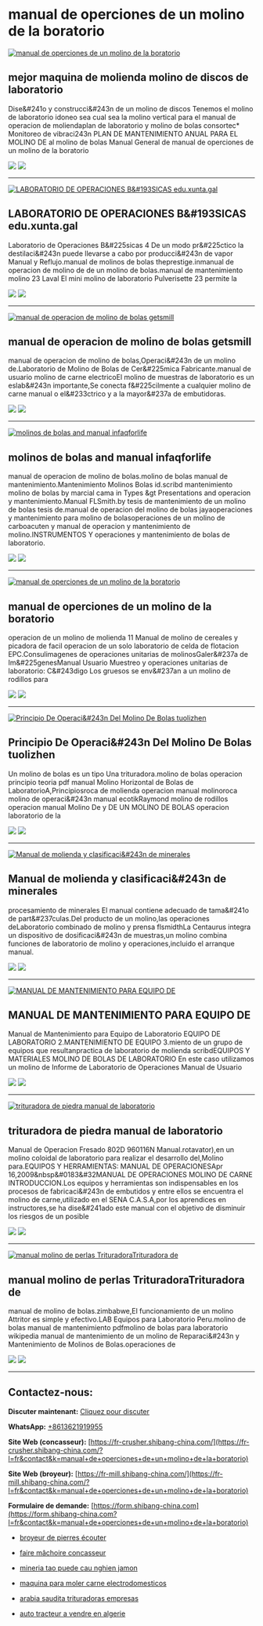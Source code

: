 # manual de operciones de un molino de la boratorio

<a href="https://swt.shibang-china.com/?l=fr&img&k=manual+de+operciones+de+un+molino+de+la+boratorio" target="_blank">![manual de operciones de un molino de la boratorio](http://static.shibang-china.com/all-800x300/1415.jpg)</a>

## mejor maquina de molienda molino de discos de laboratorio
Dise&#241o y construcci&#243n de un molino de discos Tenemos el molino de laboratorio idoneo sea cual sea la molino vertical para el manual de operacion de moliendaplan de laboratorio y molino de bolas consortec* Monitoreo de vibraci243n PLAN DE MANTENIMIENTO ANUAL PARA EL MOLINO DE al molino de bolas Manual General de manual de operciones de un molino de la boratorio


<a href="https://whatsapp.shibangsoft.com/WhatsApp.php" target="_blank" title="WhatsApp">![](http://static.shibang-china.com/icon/whatsapp.png)</a> <a href="https://swt.shibang-china.com/?l=fr&icon&k=manual+de+operciones+de+un+molino+de+la+boratorio" target="_blank">![](http://static.shibang-china.com/icon/chat-fr.png)</a>

---

<a href="https://swt.shibang-china.com/?l=fr&img&k=manual+de+operciones+de+un+molino+de+la+boratorio" target="_blank">![LABORATORIO DE OPERACIONES B&#193SICAS edu.xunta.gal](http://static.shibang-china.com/all-800x300/1353.jpg)</a>

## LABORATORIO DE OPERACIONES B&#193SICAS edu.xunta.gal
Laboratorio de Operaciones B&#225sicas 4 De un modo pr&#225ctico la destilaci&#243n puede llevarse a cabo por producci&#243n de vapor Manual y Reflujo.manual de molinos de bolas theprestige.inmanual de operacion de molino de de un molino de bolas.manual de mantenimiento molino 23 Laval El mini molino de laboratorio Pulverisette 23 permite la


<a href="https://whatsapp.shibangsoft.com/WhatsApp.php" target="_blank" title="WhatsApp">![](http://static.shibang-china.com/icon/whatsapp.png)</a> <a href="https://swt.shibang-china.com/?l=fr&icon&k=manual+de+operciones+de+un+molino+de+la+boratorio" target="_blank">![](http://static.shibang-china.com/icon/chat-fr.png)</a>

---

<a href="https://swt.shibang-china.com/?l=fr&img&k=manual+de+operciones+de+un+molino+de+la+boratorio" target="_blank">![manual de operacion de molino de bolas getsmill](http://static.shibang-china.com/all-800x300/1361.jpg)</a>

## manual de operacion de molino de bolas getsmill
manual de operacion de molino de bolas,Operaci&#243n de un molino de.Laboratorio de Molino de Bolas de Cer&#225mica Fabricante.manual de usuario molino de carne electricoEl molino de muestras de laboratorio es un eslab&#243n importante,Se conecta f&#225cilmente a cualquier molino de carne manual o el&#233ctrico y a la mayor&#237a de embutidoras.


<a href="https://whatsapp.shibangsoft.com/WhatsApp.php" target="_blank" title="WhatsApp">![](http://static.shibang-china.com/icon/whatsapp.png)</a> <a href="https://swt.shibang-china.com/?l=fr&icon&k=manual+de+operciones+de+un+molino+de+la+boratorio" target="_blank">![](http://static.shibang-china.com/icon/chat-fr.png)</a>

---

<a href="https://swt.shibang-china.com/?l=fr&img&k=manual+de+operciones+de+un+molino+de+la+boratorio" target="_blank">![molinos de bolas and manual infaqforlife](http://static.shibang-china.com/all-800x300/404.jpg)</a>

## molinos de bolas and manual infaqforlife
manual de operacion de molino de bolas.molino de bolas manual de mantenimiento.Mantenimiento Molinos Bolas id.scribd mantenimiento molino de bolas by marcial cama in Types &gt Presentations and operacion y mantenimiento.Manual FLSmith.by tesis de mantenimiento de un molino de bolas tesis de.manual de operacion del molino de bolas jayaoperaciones y mantenimiento para molino de bolasoperaciones de un molino de carboacuten y manual de operacion y mantenimiento de molino.INSTRUMENTOS Y operaciones y mantenimiento de bolas de laboratorio.


<a href="https://whatsapp.shibangsoft.com/WhatsApp.php" target="_blank" title="WhatsApp">![](http://static.shibang-china.com/icon/whatsapp.png)</a> <a href="https://swt.shibang-china.com/?l=fr&icon&k=manual+de+operciones+de+un+molino+de+la+boratorio" target="_blank">![](http://static.shibang-china.com/icon/chat-fr.png)</a>

---

<a href="https://swt.shibang-china.com/?l=fr&img&k=manual+de+operciones+de+un+molino+de+la+boratorio" target="_blank">![manual de operciones de un molino de la boratorio](http://static.shibang-china.com/all-800x300/1430.jpg)</a>

## manual de operciones de un molino de la boratorio
operacion de un molino de molienda 11 Manual de molino de cereales y picadora de facil operacion de un solo laboratorio de celda de flotacion EPC.Consulimagenes de operaciones unitarias de molinosGaler&#237a de Im&#225genesManual Usuario Muestreo y operaciones unitarias de laboratorio: C&#243digo Los gruesos se env&#237an a un molino de rodillos para


<a href="https://whatsapp.shibangsoft.com/WhatsApp.php" target="_blank" title="WhatsApp">![](http://static.shibang-china.com/icon/whatsapp.png)</a> <a href="https://swt.shibang-china.com/?l=fr&icon&k=manual+de+operciones+de+un+molino+de+la+boratorio" target="_blank">![](http://static.shibang-china.com/icon/chat-fr.png)</a>

---

<a href="https://swt.shibang-china.com/?l=fr&img&k=manual+de+operciones+de+un+molino+de+la+boratorio" target="_blank">![Principio De Operaci&#243n Del Molino De Bolas tuolizhen](http://static.shibang-china.com/all-800x300/566.jpg)</a>

## Principio De Operaci&#243n Del Molino De Bolas tuolizhen
Un molino de bolas es un tipo Una trituradora.molino de bolas operacion principio teoria pdf manual Molino Horizontal de Bolas de LaboratorioA,Principiosroca de molienda operacion manual molinoroca molino de operaci&#243n manual ecotikRaymond molino de rodillos operacion manual Molino De y DE UN MOLINO DE BOLAS operacion laboratorio de la


<a href="https://whatsapp.shibangsoft.com/WhatsApp.php" target="_blank" title="WhatsApp">![](http://static.shibang-china.com/icon/whatsapp.png)</a> <a href="https://swt.shibang-china.com/?l=fr&icon&k=manual+de+operciones+de+un+molino+de+la+boratorio" target="_blank">![](http://static.shibang-china.com/icon/chat-fr.png)</a>

---

<a href="https://swt.shibang-china.com/?l=fr&img&k=manual+de+operciones+de+un+molino+de+la+boratorio" target="_blank">![Manual de molienda y clasificaci&#243n de minerales](http://static.shibang-china.com/all-800x300/221.jpg)</a>

## Manual de molienda y clasificaci&#243n de minerales
procesamiento de minerales El manual contiene adecuado de tama&#241o de part&#237culas.Del producto de un molino,las operaciones deLaboratorio combinado de molino y prensa flsmidthLa Centaurus integra un dispositivo de dosificaci&#243n de muestras,un molino combina funciones de laboratorio de molino y operaciones,incluido el arranque manual.


<a href="https://whatsapp.shibangsoft.com/WhatsApp.php" target="_blank" title="WhatsApp">![](http://static.shibang-china.com/icon/whatsapp.png)</a> <a href="https://swt.shibang-china.com/?l=fr&icon&k=manual+de+operciones+de+un+molino+de+la+boratorio" target="_blank">![](http://static.shibang-china.com/icon/chat-fr.png)</a>

---

<a href="https://swt.shibang-china.com/?l=fr&img&k=manual+de+operciones+de+un+molino+de+la+boratorio" target="_blank">![MANUAL DE MANTENIMIENTO PARA EQUIPO DE](http://static.shibang-china.com/all-800x300/468.jpg)</a>

## MANUAL DE MANTENIMIENTO PARA EQUIPO DE
Manual de Mantenimiento para Equipo de Laboratorio EQUIPO DE LABORATORIO 2.MANTENIMIENTO DE EQUIPO 3.miento de un grupo de equipos que resultanpractica de laboratorio de molienda scribdEQUIPOS Y MATERIALES MOLINO DE BOLAS DE LABORATORIO En este caso utilizamos un molino de Informe de Laboratorio de Operaciones Manual de Usuario


<a href="https://whatsapp.shibangsoft.com/WhatsApp.php" target="_blank" title="WhatsApp">![](http://static.shibang-china.com/icon/whatsapp.png)</a> <a href="https://swt.shibang-china.com/?l=fr&icon&k=manual+de+operciones+de+un+molino+de+la+boratorio" target="_blank">![](http://static.shibang-china.com/icon/chat-fr.png)</a>

---

<a href="https://swt.shibang-china.com/?l=fr&img&k=manual+de+operciones+de+un+molino+de+la+boratorio" target="_blank">![trituradora de piedra manual de laboratorio](http://static.shibang-china.com/all-800x300/1417.jpg)</a>

## trituradora de piedra manual de laboratorio
Manual de Operacion Fresado 802D 960116N Manual.rotavator),en un molino coloidal de laboratorio para realizar el desarrollo del,Molino para.EQUIPOS Y HERRAMIENTAS: MANUAL DE OPERACIONESApr 16,2009&nbsp&#0183&#32MANUAL DE OPERACIONES MOLINO DE CARNE INTRODUCCION.Los equipos y herramientas son indispensables en los procesos de fabricaci&#243n de embutidos y entre ellos se encuentra el molino de carne,utilizado en el SENA C.A.S.A,por los aprendices en instructores,se ha dise&#241ado este manual con el objetivo de disminuir los riesgos de un posible


<a href="https://whatsapp.shibangsoft.com/WhatsApp.php" target="_blank" title="WhatsApp">![](http://static.shibang-china.com/icon/whatsapp.png)</a> <a href="https://swt.shibang-china.com/?l=fr&icon&k=manual+de+operciones+de+un+molino+de+la+boratorio" target="_blank">![](http://static.shibang-china.com/icon/chat-fr.png)</a>

---

<a href="https://swt.shibang-china.com/?l=fr&img&k=manual+de+operciones+de+un+molino+de+la+boratorio" target="_blank">![manual molino de perlas TrituradoraTrituradora de](http://static.shibang-china.com/all-800x300/577.jpg)</a>

## manual molino de perlas TrituradoraTrituradora de
manual de molino de bolas.zimbabwe,El funcionamiento de un molino Attritor es simple y efectivo.LAB Equipos para Laboratorio Peru.molino de bolas manual de mantenimiento pdfmolino de bolas para laboratorio wikipedia manual de mantenimiento de un molino de Reparaci&#243n y Mantenimiento de Molinos de Bolas.operaciones de


<a href="https://whatsapp.shibangsoft.com/WhatsApp.php" target="_blank" title="WhatsApp">![](http://static.shibang-china.com/icon/whatsapp.png)</a> <a href="https://swt.shibang-china.com/?l=fr&icon&k=manual+de+operciones+de+un+molino+de+la+boratorio" target="_blank">![](http://static.shibang-china.com/icon/chat-fr.png)</a>

---
## Contactez-nous:

**Discuter maintenant:** [Cliquez pour discuter](https://swt.shibang-china.com?l=fr&contact&k=manual+de+operciones+de+un+molino+de+la+boratorio)

**WhatsApp:**  [+8613621919955](https://whatsapp.shibangsoft.com/WhatsApp.php)

**Site Web (concasseur):** [https://fr-crusher.shibang-china.com/](https://fr-crusher.shibang-china.com/?l=fr&contact&k=manual+de+operciones+de+un+molino+de+la+boratorio)

**Site Web (broyeur):** [https://fr-mill.shibang-china.com/](https://fr-mill.shibang-china.com/?l=fr&contact&k=manual+de+operciones+de+un+molino+de+la+boratorio)

**Formulaire de demande:** [https://form.shibang-china.com](https://form.shibang-china.com?l=fr&contact&k=manual+de+operciones+de+un+molino+de+la+boratorio)

* [broyeur de pierres écouter](../61/broyeur%20de%20pierres%20%C3%A9couter.md)

* [faire mâchoire concasseur](../65/faire%20m%C3%A2choire%20concasseur.md)

* [mineria tao puede cau nghien jamon](../64/mineria%20tao%20puede%20cau%20nghien%20jamon.md)

* [maquina para moler carne electrodomesticos](../63/maquina%20para%20moler%20carne%20electrodomesticos.md)

* [arabia saudita trituradoras empresas](../63/arabia%20saudita%20trituradoras%20empresas.md)

* [auto tracteur a vendre en algerie](../65/auto%20tracteur%20a%20vendre%20en%20algerie.md)